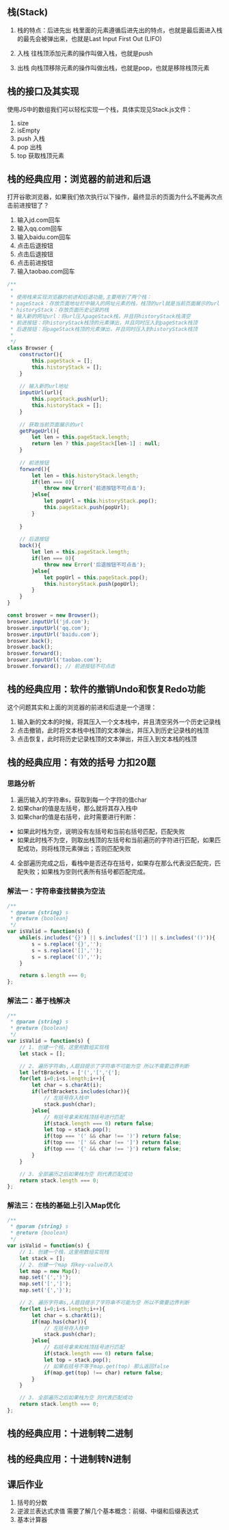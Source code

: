 ## 栈(Stack)
1. 栈的特点：后进先出
栈里面的元素遵循后进先出的特点，也就是最后面进入栈的最先会被弹出来，也就是Last Input First Out (LIFO)

2. 入栈
往栈顶添加元素的操作叫做入栈，也就是push

3. 出栈
向栈顶移除元素的操作叫做出栈，也就是pop，也就是移除栈顶元素


## 栈的接口及其实现
使用JS中的数组我们可以轻松实现一个栈，具体实现见Stack.js文件：
1. size
2. isEmpty
3. push 入栈
4. pop 出栈
5. top 获取栈顶元素


## 栈的经典应用：浏览器的前进和后退
打开谷歌浏览器，如果我们依次执行以下操作，最终显示的页面为什么不能再次点击前进按钮了？
1. 输入jd.com回车
2. 输入qq.com回车
3. 输入baidu.com回车
4. 点击后退按钮
5. 点击后退按钮
6. 点击前进按钮
7. 输入taobao.com回车


```js
/**
 * 
 * 使用栈来实现浏览器的前进和后退功能,主要用到了两个栈：
 * pageStack：存放页面地址栏中输入的网址元素的栈，栈顶的url就是当前页面展示的url
 * historyStack：存放页面历史记录的栈
 * 输入新的网址url：将url压入pageStack栈，并且将historyStack栈清空
 * 前进按钮：将historyStack栈顶的元素弹出，并且同时压入到pageStack栈顶
 * 后退按钮：将pageStack栈顶的元素弹出，并且同时压入到historyStack栈顶
 * 
 */
class Browser {
	constructor(){
		this.pageStack = [];
		this.historyStack = [];
	}
	
	// 输入新的url地址
	inputUrl(url){
		this.pageStack.push(url);
		this.historyStack = [];
	}
	
	// 获取当前页面展示的url
	getPageUrl(){
		let len = this.pageStack.length;
		return len ? this.pageStack[len-1] : null; 
	}
	
	// 前进按钮
	forward(){
		let len = this.historyStack.length;
		if(len === 0){
			throw new Error('前进按钮不可点击');
		}else{
			let popUrl = this.historyStack.pop();
			this.pageStack.push(popUrl);
		}
		
	}
	
	// 后退按钮
	back(){
		let len = this.pageStack.length;
		if(len === 0){
			throw new Error('后退按钮不可点击');
		}else{
			let popUrl = this.pageStack.pop();
			this.historyStack.push(popUrl);
		}
	}
}

const broswer = new Browser();
broswer.inputUrl('jd.com');
broswer.inputUrl('qq.com');
broswer.inputUrl('baidu.com');
broswer.back();
broswer.back();
broswer.forward();
broswer.inputUrl('taobao.com');
broswer.forward(); // 前进按钮不可点击
```

## 栈的经典应用：软件的撤销Undo和恢复Redo功能
这个问题其实和上面的浏览器的前进和后退是一个道理：
1. 输入新的文本的时候，将其压入一个文本栈中，并且清空另外一个历史记录栈
2. 点击撤销，此时将文本栈中栈顶的文本弹出，并压入到历史记录栈的栈顶
3. 点击恢复，此时将历史记录栈顶的文本弹出，并压入到文本栈的栈顶

## 栈的经典应用：有效的括号 力扣20题

### 思路分析
1. 遍历输入的字符串s，获取到每一个字符的值char
2. 如果char的值是左括号，那么就将其存入栈中
3. 如果char的值是右括号，此时需要进行判断：
+ 如果此时栈为空，说明没有左括号和当前右括号匹配，匹配失败
+ 如果此时栈不为空，则取出栈顶的左括号和当前遍历的字符进行匹配，如果匹配成功，则将栈顶元素弹出；否则匹配失败

4. 全部遍历完成之后，看栈中是否还存在括号，如果存在那么代表没匹配完，匹配失败；如果栈为空则代表所有括号都匹配完成。

### 解法一：字符串查找替换为空法
```js
/**
 * @param {string} s
 * @return {boolean}
 */
var isValid = function(s) {
    while(s.includes('{}') || s.includes('[]') || s.includes('()')){
        s = s.replace('{}','');
        s = s.replace('[]','');
        s = s.replace('()','');
    }

    return s.length === 0;
};
```
### 解法二：基于栈解决
```js
/**
 * @param {string} s
 * @return {boolean}
 */
var isValid = function(s) {
    // 1. 创建一个栈，这里用数组实现栈
    let stack = [];

    // 2. 遍历字符串s,人题目提示了字符串不可能为空 所以不需要边界判断
    let leftBrackets = ['(','[','{'];
    for(let i=0;i<s.length;i++){
        let char = s.charAt(i);
        if(leftBrackets.includes(char)){
            // 左括号存入栈中
            stack.push(char);
        }else{
            // 有括号拿来和栈顶括号进行匹配
            if(stack.length === 0) return false;
            let top = stack.pop();
            if(top === '(' && char !== ')') return false;
            if(top === '[' && char !== ']') return false;
            if(top === '{' && char !== '}') return false;
        }
    }

    // 3. 全部遍历之后如果栈为空 则代表匹配成功
    return stack.length === 0;
};
```
### 解法三：在栈的基础上引入Map优化
```js
/**
 * @param {string} s
 * @return {boolean}
 */
var isValid = function(s) {
    // 1. 创建一个栈，这里用数组实现栈
    let stack = [];
    // 2. 创建一个map 将key-value存入
    let map = new Map();
    map.set('(',')');
    map.set('[',']');
    map.set('{','}');

    // 2. 遍历字符串s,人题目提示了字符串不可能为空 所以不需要边界判断
    for(let i=0;i<s.length;i++){
        let char = s.charAt(i);
        if(map.has(char)){
            // 左括号存入栈中
            stack.push(char);
        }else{
            // 右括号拿来和栈顶括号进行匹配
            if(stack.length === 0) return false;
            let top = stack.pop();
            // 如果右括号不等于map.get(top) 那么返回false
            if(map.get(top) !== char) return false;
        }
    }

    // 3. 全部遍历之后如果栈为空 则代表匹配成功
    return stack.length === 0;
};
```

## 栈的经典应用：十进制转二进制
## 栈的经典应用：十进制转N进制


## 课后作业
1. 括号的分数
2. 逆波兰表达式求值
需要了解几个基本概念：前缀、中缀和后缀表达式
3. 基本计算器
